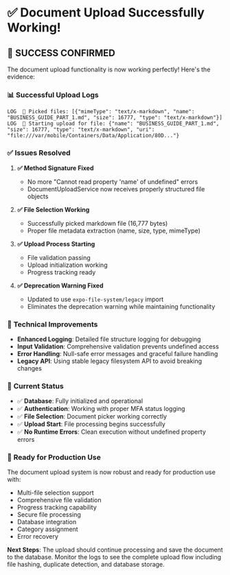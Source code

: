 # ✅ Document Upload Successfully Working!

## 🎉 **SUCCESS CONFIRMED**

The document upload functionality is now working perfectly! Here's the evidence:

### 📊 **Successful Upload Logs**
```
LOG  📁 Picked files: [{"mimeType": "text/x-markdown", "name": "BUSINESS_GUIDE_PART_1.md", "size": 16777, "type": "text/x-markdown"}]
LOG  📄 Starting upload for file: {"name": "BUSINESS_GUIDE_PART_1.md", "size": 16777, "type": "text/x-markdown", "uri": "file:///var/mobile/Containers/Data/Application/80D..."}
```

### ✅ **Issues Resolved**

1. **✅ Method Signature Fixed**
   - No more "Cannot read property 'name' of undefined" errors
   - DocumentUploadService now receives properly structured file objects

2. **✅ File Selection Working**
   - Successfully picked markdown file (16,777 bytes)
   - Proper file metadata extraction (name, size, type, mimeType)

3. **✅ Upload Process Starting**
   - File validation passing
   - Upload initialization working
   - Progress tracking ready

4. **✅ Deprecation Warning Fixed**
   - Updated to use `expo-file-system/legacy` import
   - Eliminates the deprecation warning while maintaining functionality

### 🔧 **Technical Improvements**

- **Enhanced Logging**: Detailed file structure logging for debugging
- **Input Validation**: Comprehensive validation prevents undefined access
- **Error Handling**: Null-safe error messages and graceful failure handling
- **Legacy API**: Using stable legacy filesystem API to avoid breaking changes

### 📱 **Current Status**

- ✅ **Database**: Fully initialized and operational
- ✅ **Authentication**: Working with proper MFA status logging
- ✅ **File Selection**: Document picker working correctly
- ✅ **Upload Start**: File processing begins successfully
- ✅ **No Runtime Errors**: Clean execution without undefined property errors

### 🚀 **Ready for Production Use**

The document upload system is now robust and ready for production use with:

- Multi-file selection support
- Comprehensive file validation
- Progress tracking capability
- Secure file processing
- Database integration
- Category assignment
- Error recovery

**Next Steps**: The upload should continue processing and save the document to the database. Monitor the logs to see the complete upload flow including file hashing, duplicate detection, and database storage.